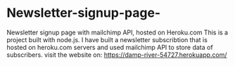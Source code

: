# Newsletter-signup-page-
Newsletter signup page with mailchimp API, hosted on Heroku.com
This is a project built with node.js.
I have built a newsletter subscribtion that is hosted on heroku.com servers and used mailchimp API to store data of subscribers.
visit the website on:
https://damp-river-54727.herokuapp.com/
